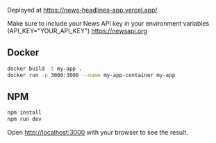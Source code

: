 Deployed at https://news-headlines-app.vercel.app/

Make sure to include your News API key in your environment variables (API_KEY="YOUR_API_KEY")
https://newsapi.org

## Docker
```bash
docker build -t my-app .
docker run -p 3000:3000 --name my-app-container my-app
```

## NPM
```bash
npm install
npm run dev
```



Open [http://localhost:3000](http://localhost:3000) with your browser to see the result.
